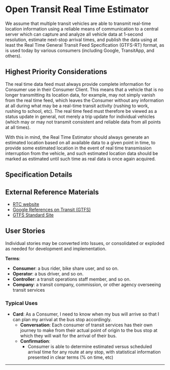 <!--
 Copyright (C) 2022 Innovate for Vegas Foundation
 
 This file is part of ov-open-transit.
 
 ov-open-transit is free software: you can redistribute it and/or modify
 it under the terms of the GNU General Public License as published by
 the Free Software Foundation, either version 3 of the License, or
 (at your option) any later version.
 
 ov-open-transit is distributed in the hope that it will be useful,
 but WITHOUT ANY WARRANTY; without even the implied warranty of
 MERCHANTABILITY or FITNESS FOR A PARTICULAR PURPOSE.  See the
 GNU General Public License for more details.
 
 You should have received a copy of the GNU General Public License
 along with ov-open-transit.  If not, see <http://www.gnu.org/licenses/>.
-->

# Open Transit Real Time Estimator

We assume that multiple transit vehicles are able to transmit real-time location information using a reliable means of communication to a central server which can capture and analyze all vehicle data at 1-second resolution, estimate next-stop arrival times, and publish the data using at least the Real Time General Transit Feed Specification (GTFS-RT) format, as is used today by various consumers (including Google, TransitApp, and others).

## Highest Priority Considerations

The real time data feed must always provide complete information for Consumer use in their Consumer Client. This means that a vehicle that is no longer transmitting its location data, for example, may not simply vanish from the real time feed, which leaves the Consumer without any information at all during what may be a real-time transit activity (rushing to work, rushing to school, etc). The real time feed must therefore be viewed as a status update in general, not merely a trip update for individual vehicles (which may or may not transmit consistent and reliable data from all points at all times).

With this in mind, the Real Time Estimator should always generate an estimated location based on all available data to a given point in time, to provide some estimated location in the event of real time transmission interruption from the vehicle, and such estimated location data should be marked as estimated until such time as real data is once again acquired.

## Specification Details

## External Reference Materials

- [RTC website](https://www.rtcsnv.com/ways-to-travel/transit-services/for-developers/)
- [Google References on Transit (GTFS)](https://developers.google.com/transit/site-map)
- [GTFS Standard Site](https://gtfs.org/)

## User Stories

Individual stories may be converted into Issues, or consolidated or exploded as needed for development and implementation.

**Terms**:

- **Consumer**: a bus rider, bike share user, and so on.
- **Operator**: a bus driver, and so on.
- **Controller**: a transit operations staff member, and so on.
- **Company**: a transit company, commission, or other agency overseeing transit services

### Typical Uses

- **Card**: As a Consumer, I need to know when my bus will arrive so that I can plan my arrival at the bus stop accordingly.
  - **Conversation**: Each consumer of transit services has their own journey to make from their actual point of origin to the bus stop at which they will wait for the arrival of their bus.
  - **Confirmation**:
    - Consumer is able to determine estimated versus scheduled arrival time for any route at any stop, with statistical information presented in clear terms (% on time, etc)

---
